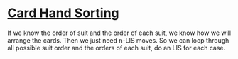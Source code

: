 # [Card Hand Sorting](https://open.kattis.com/problems/cardhand)

If we know the order of suit and the order of each suit, we know how we will arrange the cards. Then we just need n-LIS moves. So we can loop through all possible suit order and the orders of each suit, do an LIS for each case.